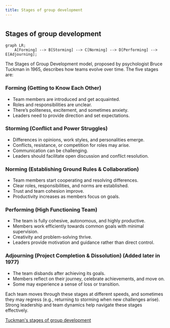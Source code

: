 ```yaml
---
title: Stages of group development
---
```


#

## Stages of group development

```mermaid
graph LR;
    A[Forming] --> B[Storming] --> C[Norming] --> D[Performing] --> E[Adjourning];
```

The Stages of Group Development model, proposed by psychologist Bruce Tuckman in 1965, describes how teams evolve over time. The five stages are:

### Forming (Getting to Know Each Other)

- Team members are introduced and get acquainted.
- Roles and responsibilities are unclear.
- There’s politeness, excitement, and sometimes anxiety.
- Leaders need to provide direction and set expectations.

### Storming (Conflict and Power Struggles)

- Differences in opinions, work styles, and personalities emerge.
- Conflicts, resistance, or competition for roles may arise.
- Communication can be challenging.
- Leaders should facilitate open discussion and conflict resolution.

### Norming (Establishing Ground Rules & Collaboration)

- Team members start cooperating and resolving differences.
- Clear roles, responsibilities, and norms are established.
- Trust and team cohesion improve.
- Productivity increases as members focus on goals.

### Performing (High Functioning Team)

- The team is fully cohesive, autonomous, and highly productive.
- Members work efficiently towards common goals with minimal supervision.
- Creativity and problem-solving thrive.
- Leaders provide motivation and guidance rather than direct control.

### Adjourning (Project Completion & Dissolution) (Added later in 1977)

- The team disbands after achieving its goals.
- Members reflect on their journey, celebrate achievements, and move on.
- Some may experience a sense of loss or transition.

Each team moves through these stages at different speeds, and sometimes they may regress (e.g., returning to storming when new challenges arise). Strong leadership and team dynamics help navigate these stages effectively.

[Tuckman's stages of group development](https://en.wikipedia.org/wiki/Tuckman%27s_stages_of_group_development)

